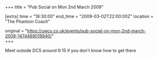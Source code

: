 +++
title = "Pub Social on Mon 2nd March 2009"

[extra]
time = "18:30:00"
end_time = "2009-03-02T22:00:00Z"
location = "The Phantom Coach"

original = "https://uwcs.co.uk/events/pub-social-on-mon-2nd-march-2009-1474489018940/"    
+++

Meet outside DCS around 6:15 if you don't know how to get there

